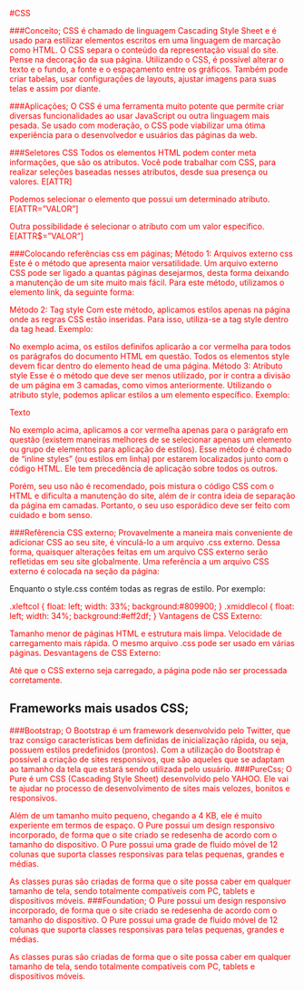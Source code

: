 #CSS

###Conceito;
CSS é chamado de linguagem Cascading Style Sheet e é usado para estilizar elementos escritos em uma linguagem de marcação como HTML. O CSS separa o conteúdo da representação visual do site. Pense na decoração da sua página. Utilizando o CSS, é possível alterar o texto e o fundo, a fonte e o espaçamento entre os gráficos. Também pode criar tabelas, usar configurações de layouts, ajustar imagens para suas telas e assim por diante.

###Aplicações;
O CSS é uma ferramenta muito potente que permite criar diversas funcionalidades ao usar JavaScript ou outra linguagem mais pesada. Se usado com moderação, o CSS pode viabilizar uma ótima experiência para o desenvolvedor e usuários das páginas da web.

###Seletores CSS
Todos os elementos HTML podem conter meta informações, que são os atributos. Você pode trabalhar com CSS, para realizar seleções baseadas nesses atributos, desde sua presença ou valores.
E[ATTR]

Podemos selecionar o elemento que possui um determinado atributo.
E[ATTR=”VALOR”]

Outra possibilidade é selecionar o atributo com um valor especifico.
E[ATTR$=”VALOR”]

###Colocando referências css em páginas;
Método 1: Arquivos externo css
Este é o método que apresenta maior versatilidade. Um arquivo externo CSS pode ser ligado a quantas páginas desejarmos, desta forma deixando a manutenção de um site muito mais fácil. Para este método, utilizamos o elemento link, da seguinte forma: <link href="css/arquivo.css" rel="stylesheet">

Método 2: Tag style
Com este método, aplicamos estilos apenas na página onde as regras CSS estão inseridas. Para isso, utiliza-se a tag style dentro da tag head. Exemplo:<style>
    p {
        color: red;
    }
</style>

No exemplo acima, os estilos definifos aplicarão a cor vermelha para todos os parágrafos do documento HTML em questão. Todos os elementos style devem ficar dentro do elemento head de uma página.
Método 3: Atributo style
Esse é o método que deve ser menos utilizado, por ir contra a divisão de um página em 3 camadas, como vimos anteriormente. Utilizando o atributo style, podemos aplicar estilos a um elemento específico. Exemplo:

<p style="color: red;">Texto</p>

No exemplo acima, aplicamos a cor vermelha apenas para o parágrafo em questão (existem maneiras melhores de se selecionar apenas um elemento ou grupo de elementos para aplicação de estilos). Esse método é chamado de “inline styles” (ou estilos em linha) por estarem localizados junto com o código HTML. Ele tem precedência de aplicação sobre todos os outros.

Porém, seu uso não é recomendado, pois mistura o código CSS com o HTML e dificulta a manutenção do site, além de ir contra ideia de separação da página em camadas. Portanto, o seu uso esporádico deve ser feito com cuidado e bom senso.

###Refêrencia CSS externo;
Provavelmente a maneira mais conveniente de adicionar CSS ao seu site, é vinculá-lo a um arquivo .css externo. Dessa forma, quaisquer alterações feitas em um arquivo CSS externo serão refletidas em seu site globalmente. Uma referência a um arquivo CSS externo é colocada na seção <head> da página:

<head>
<link rel="stylesheet" type="text/css" href="style.css" />
</head>
Enquanto o style.css contém todas as regras de estilo. Por exemplo:

.xleftcol {
float: left;
width: 33%;
background:#809900;
}
.xmiddlecol {
float: left;
width: 34%;
background:#eff2df;
}
Vantagens de CSS Externo:

Tamanho menor de páginas HTML e estrutura mais limpa.
Velocidade de carregamento mais rápida.
O mesmo arquivo .css pode ser usado em várias páginas.
Desvantagens de CSS Externo:

Até que o CSS externo seja carregado, a página pode não ser processada corretamente.
## Frameworks mais usados CSS;
###Bootstrap;
O Bootstrap é um framework desenvolvido pelo Twitter, que traz consigo características bem definidas de inicialização rápida, ou seja, possuem estilos predefinidos (prontos). Com a utilização do Bootstrap é possível a criação de sites responsivos, que são aqueles que se adaptam ao tamanho da tela que estará sendo utilizada pelo usuário.
###PureCss;
O Pure é um CSS (Cascading Style Sheet) desenvolvido pelo YAHOO. Ele vai te ajudar no processo de desenvolvimento de sites mais velozes, bonitos e responsivos.

Além de um tamanho muito pequeno, chegando a 4 KB, ele é muito experiente em termos de espaço.
O Pure possui um design responsivo incorporado, de forma que o site criado se redesenha de acordo com o tamanho do dispositivo. O Pure possui uma grade de fluido móvel de 12 colunas que suporta classes responsivas para telas pequenas, grandes e médias.

As classes puras são criadas de forma que o site possa caber em qualquer tamanho de tela, sendo totalmente compatíveis com PC, tablets e dispositivos móveis.
###Foundation;
O Pure possui um design responsivo incorporado, de forma que o site criado se redesenha de acordo com o tamanho do dispositivo. O Pure possui uma grade de fluido móvel de 12 colunas que suporta classes responsivas para telas pequenas, grandes e médias.

As classes puras são criadas de forma que o site possa caber em qualquer tamanho de tela, sendo totalmente compatíveis com PC, tablets e dispositivos móveis.

